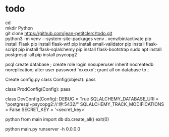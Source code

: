 # todo
cd  
mkdir Python  
git clone https://github.com/jean-petitclerc/todo.git  
python3 -m venv --system-site-packages venv
. venv/bin/activate
pip install Flask
pip install flask-wtf
pip install email-validator
pip install flask-script
pip install flask-sqlalchemy
pip install flask-bootstrap
sudo apt install postgresql-all
pip install psycopg2

psql
create database <db>;
create role <user> login nosuperuser inherit nocreatedb noreplication;
alter user <user> password 'xxxxxx';
grant all on database <db> to <user>;

Create config.py
class Config(object):
    pass


class ProdConfig(Config):
    pass


class DevConfig(Config):
    DEBUG = True
    SQLALCHEMY_DATABASE_URI = "postgresql+psycopg2://<user>:<password>@<server>:5432/<db>"
    SQLALCHEMY_TRACK_MODIFICATIONS = False
    SECRET_KEY = '<secret_key>'

python
from main import db
db.create_all()
exit(0)

python main.py runserver -h 0.0.0.0
